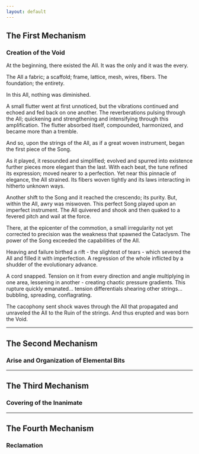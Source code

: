 ```yaml
---
layout: default
---
```


## The First Mechanism

### Creation of the Void


At the beginning, there existed the All. It was the only and it was the every.

The All a fabric; a scaffold; frame, lattice, mesh, wires, fibers. The foundation; the entirety.

In this All, nothing was diminished.

A small flutter went at first unnoticed, but the vibrations continued and echoed and fed back on one another. The reverberations pulsing through the All; quickening and strengthening and intensifying through this amplification. The flutter absorbed itself, compounded, harmonized, and became more than a tremble.

And so, upon the strings of the All, as if a great woven instrument, began the first piece of the Song.

As it played, it resounded and simplified; evolved and spurred into existence further pieces more elegant than the last. With each beat, the tune refined its expression; moved nearer to a perfection. Yet near this pinnacle of elegance, the All strained. Its fibers woven tightly and its laws interacting in hitherto unknown ways.

Another shift to the Song and it reached the crescendo; its purity. But, within the All, awry was miswoven. This perfect Song played upon an imperfect instrument. The All quivered and shook and then quaked to a fevered pitch and wail at the force.

There, at the epicenter of the commotion, a small irregularity not yet corrected to precision was the weakness that spawned the Cataclysm. The power of the Song exceeded the capabilities of the All.

Heaving and failure birthed a rift - the slightest of tears - which severed the All and filled it with imperfection. A regression of the whole inflicted by a shudder of the evolutionary advance.

A cord snapped. Tension on it from every direction and angle multiplying in one area, lessening in another - creating chaotic pressure gradients. This rupture quickly emanated… tension differentials shearing other strings… bubbling, spreading, conflagrating.

The cacophony sent shock waves through the All that propagated and unraveled the All to the Ruin of the strings. And thus erupted and was born the Void.

---

## The Second Mechanism

### Arise and Organization of Elemental Bits

---

## The Third Mechanism

### Covering of the Inanimate

---

## The Fourth Mechanism

### Reclamation
